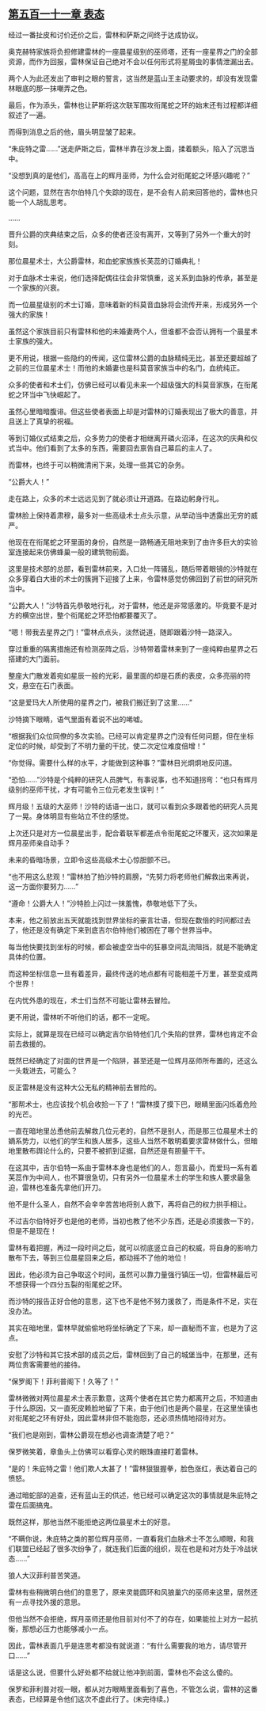 ## [第五百一十一章 表态](https://www.xxbiquge.com/11_11222/8940709.html)


  经过一番扯皮和讨价还价之后，雷林和萨斯之间终于达成协议。

  奥克赫特家族将负担修建雷林的一座晨星级别的巫师塔，还有一座星界之门的全部资源，而作为回报，雷林保证自己绝对不会以任何形式将星屑虫的事情泄漏出去。

  两个人为此还发出了审判之眼的誓言，这当然是蓝山王主动要求的，却没有发现雷林眼底的那一抹嘲弄之色。

  最后，作为添头，雷林也让萨斯将这次联军围攻衔尾蛇之环的始末还有过程都详细叙述了一遍。

  而得到消息之后的他，眉头明显皱了起来。

  “朱庇特之雷……”送走萨斯之后，雷林半靠在沙发上面，揉着额头，陷入了沉思当中。

  “没想到真的是他们，高高在上的辉月巫师，为什么会对衔尾蛇之环感兴趣呢？”

  这个问题，显然在吉尔伯特几个失踪的现在，是不会有人前来回答他的，雷林也只能一个人胡乱思考。

  ……

  晋升公爵的庆典结束之后，众多的使者还没有离开，又等到了另外一个重大的时刻。

  那位晨星术士，大公爵雷林，和血蛇家族族长芙蕊的订婚典礼！

  对于血脉术士来说，他们选择配偶往往会非常慎重，这关系到血脉的传承，甚至是一个家族的兴衰。

  而一位晨星级别的术士订婚，意味着新的科莫音血脉将会流传开来，形成另外一个强大的家族！

  虽然这个家族目前只有雷林和他的未婚妻两个人，但谁都不会否认拥有一个晨星术士家族的强大。

  更不用说，根据一些隐约的传闻，这位雷林公爵的血脉精纯无比，甚至还要超越了之前的三位晨星术士！而他的未婚妻也是科莫音家族当中的名门，血统纯正。

  众多的使者和术士们，仿佛已经可以看见未来一个超级强大的科莫音家族，在衔尾蛇之环当中飞快崛起了。

  虽然心里暗暗腹诽。但这些使者表面上却是对雷林的订婚表现出了极大的善意，并且送上了真挚的祝福。

  等到订婚仪式结束之后，众多势力的使者才相继离开磷火沼泽，在这次的庆典和仪式当中。他们看到了太多的东西，需要回去禀告自己幕后的主人了。

  而雷林，也终于可以稍微清闲下来，处理一些其它的杂务。

  “公爵大人！”

  走在路上，众多的术士远远见到了就必须让开道路。在路边躬身行礼。

  雷林脸上保持着肃穆，最多对一些高级术士点头示意，从举动当中透露出无穷的威严。

  他现在在衔尾蛇之环里面的身份，自然是一路畅通无阻地来到了由许多巨大的实验室连接起来仿佛蜂巢一般的建筑物前面。

  这里是技术部的总部，看到雷林前来，入口处一阵骚乱，随后带着眼镜的沙特就在众多穿着白大褂的术士的簇拥下迎接了上来，令雷林感觉仿佛回到了前世的研究所当中。

  “公爵大人！”沙特首先恭敬地行礼，对于雷林，他还是非常感激的。毕竟要不是对方的横空出世，整个衔尾蛇之环恐怕都要覆灭了。

  “嗯！带我去星界之门！”雷林点点头，淡然说道，随即跟着沙特一路深入。

  穿过重重的隔离措施还有检测巫阵之后，沙特带着雷林来到了一座纯粹由星界之石搭建的大门面前。

  整座大门散发着宛如星辰一般的光彩，最里面的却是石质的表皮，众多亮丽的符文，悬空在石门表面。

  “这是爱玛大人所使用的星界之门，被我们搬迁到了这里……”

  沙特摘下眼睛，语气里面有着说不出的唏嘘。

  “根据我们众位同僚的多次实验。已经可以肯定星界之门没有任何问题，但在坐标定位的时候，却受到了不明力量的干扰，使二次定位难度倍增！”

  “你觉得。需要什么样的水平，才能做到这种事？”雷林目光炯炯地反问道。

  “恐怕……”沙特是个纯粹的研究人员脾气，有事说事，也不知道拐弯：“也只有辉月级别的巫师干扰，才有可能令三位元老发生误判！”

  辉月级！五级的大巫师！沙特的话语一出口，就可以看到众多跟着他的研究人员晃了一晃。身体明显有些站立不住的感觉。

  上次还只是对方一位晨星出手，配合着联军都差点令衔尾蛇之环覆灭，这次如果是辉月巫师亲自动手？

  未来的昏暗场景，立即令这些高级术士心惊胆颤不已。

  “也不用这么悲观！”雷林拍了拍沙特的肩膀，“先努力将老师他们解救出来再说，这一方面你要努力……”

  “遵命！公爵大人！”沙特脸上闪过一抹羞愧，恭敬地低下了头。

  本来，他之前放出五天就能找到世界坐标的豪言壮语，但现在数倍的时间都过去了，他还是没有确定下来到底吉尔伯特他们被困在了哪个世界当中。

  每当他快要找到坐标的时候，都会被虚空当中的狂暴空间乱流阻挡，就是不能确定具体的位置。

  而这种坐标信息一旦有着差异，最终传送的地点都有可能相差千万里，甚至变成两个世界！

  在内忧外患的现在，术士们当然不可能让雷林去冒险。

  更不用说，雷林听不听他们的话，都不一定呢。

  实际上，就算是现在已经可以确定吉尔伯特他们几个失陷的世界，雷林也肯定不会前去救援的。

  既然已经确定了对面的世界是一个陷阱，甚至还是一位辉月巫师所布置的，还这么一头栽进去，可能么？

  反正雷林是没有这种大公无私的精神前去冒险的。

  “那帮术士，也应该找个机会收拾一下了！”雷林摸了摸下巴，眼睛里面闪烁着危险的光芒。

  一直在暗地里怂恿他前去解救几位元老的，自然不是别人，而是那三位晨星术士的嫡系势力，以他们的学生和族人居多，这些人当然不敢明着要求雷林做什么，但暗地里散布舆论什么的，只要不被抓到证据，自然还是有胆量干干。

  在这其中，吉尔伯特一系由于雷林本身也是他们的人，怨言最小，而爱玛一系有着芙蕊作为中间人，也不算很急切，只有另外一位晨星术士的学生和族人要求最急迫，雷林也准备先拿他们开刀。

  他不是什么圣人，自然不会辛辛苦苦地将别人救下，再将自己的权力拱手相让。

  不过吉尔伯特好歹也是他的老师，当初也教了他不少东西，还是必须援救一下的，但是不是现在！

  雷林有着把握，再过一段时间之后，就可以彻底竖立自己的权威，将自身的影响力散布下去，等到三位晨星回来之后，都动摇不了他的地位！

  因此，他必须为自己争取这个时间，虽然可以靠力量强行镇压一切，但雷林最后可不想获得一个四分五裂的衔尾蛇之环。

  而沙特的报告正好合他的意思，这下也不是他不努力援救了，而是条件不足，实在没办法。

  其实在暗地里，雷林早就偷偷地将坐标确定了下来，却一直秘而不宣，也是为了这点。

  安慰了沙特和其它技术部的成员之后，雷林回到了自己的城堡当中，在那里，还有两位贵客需要他的接待。

  “保罗阁下！菲利普阁下！久等了！”

  雷林微微对两位晨星术士表示歉意，这两个使者在其它势力都离开之后，不知道由于什么原因，又一直死皮赖脸地留了下来，由于他们也是两个晨星，在这里坐镇也对衔尾蛇之环有好处，因此雷林非但不能抱怨，还必须热情地招待对方。

  “我们也是刚到，雷林公爵现在想必也调查清楚了吧？”

  保罗微笑着，章鱼头上仿佛可以看穿心灵的眼珠直接盯着雷林。

  “是的！朱庇特之雷！他们欺人太甚了！”雷林狠狠握拳，脸色涨红，表达着自己的愤怒。

  通过暗蛇部的追查，还有蓝山王的供述，他已经可以确定这次的事情就是朱庇特之雷在后面搞鬼。

  既然这样，那他当然不能拒绝这两位晨星术士的好意。

  “不瞒你说，朱庇特之类的那位辉月巫师，一直看我们血脉术士不怎么顺眼，和我们联盟已经起了很多次纷争了，就连我们后面的组织，现在也是和对方处于冷战状态……”

  狼人大汉菲利普苦笑道。

  雷林有些稍微明白他们的意思了，原来灵能圆环和风狼巢穴的巫师来这里，居然还有一点寻找外援的意思。

  但他当然不会拒绝，辉月巫师还是他目前对付不了的存在，如果能拉上对方一起抗衡，那想必压力也能够减小一点。

  因此，雷林表面几乎是连思考都没有就说道：“有什么需要我的地方，请尽管开口……”

  话是这么说，但要什么好处都不给就让他冲到前面，雷林也不会这么傻的。

  保罗和菲利普对视一眼，都从对方眼睛里面看到了喜色，不管怎么说，雷林的这番表态，已经算是令他们这次不虚此行了。(未完待续。)
